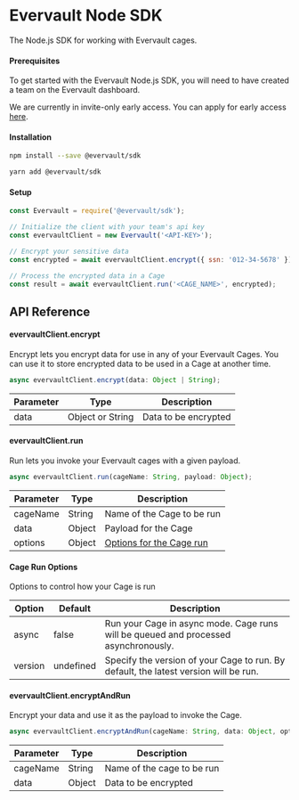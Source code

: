 # Evervault Node SDK

The Node.js SDK for working with Evervault cages.

#### Prerequisites

To get started with the Evervault Node.js SDK, you will need to have created a team on the Evervault dashboard.

We are currently in invite-only early access. You can apply for early access [here](https://evervault.com).

#### Installation

```sh
npm install --save @evervault/sdk

yarn add @evervault/sdk
```

#### Setup

```js
const Evervault = require('@evervault/sdk');

// Initialize the client with your team's api key
const evervaultClient = new Evervault('<API-KEY>');

// Encrypt your sensitive data
const encrypted = await evervaultClient.encrypt({ ssn: '012-34-5678' });

// Process the encrypted data in a Cage
const result = await evervaultClient.run('<CAGE_NAME>', encrypted);
```

## API Reference

#### evervaultClient.encrypt

Encrypt lets you encrypt data for use in any of your Evervault Cages. You can use it to store encrypted data to be used in a Cage at another time.

```javascript
async evervaultClient.encrypt(data: Object | String);
```

| Parameter | Type | Description |
| --------- | ---- | ----------- |
| data | Object or String | Data to be encrypted |

#### evervaultClient.run

Run lets you invoke your Evervault cages with a given payload.

```javascript
async evervaultClient.run(cageName: String, payload: Object);
```

| Parameter | Type | Description |
| --------- | ---- | ----------- |
| cageName | String | Name of the Cage to be run |
| data | Object | Payload for the Cage |
| options | Object | [Options for the Cage run](#Cage-Run-Options) |

#### Cage Run Options

Options to control how your Cage is run

| Option | Default | Description |
| ------ | ------- | ----------- |
| async | false | Run your Cage in async mode. Cage runs will be queued and processed asynchronously. |
| version | undefined | Specify the version of your Cage to run. By default, the latest version will be run. |

#### evervaultClient.encryptAndRun

Encrypt your data and use it as the payload to invoke the Cage.

```javascript
async evervaultClient.encryptAndRun(cageName: String, data: Object, options: Object);
```

| Parameter | Type | Description |
| --------- | ---- | ----------- |
| cageName | String | Name of the cage to be run |
| data | Object | Data to be encrypted |

